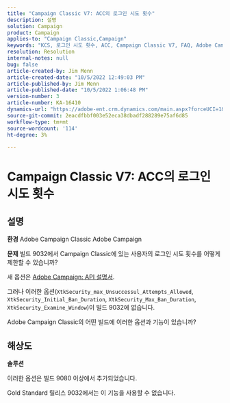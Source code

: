 ```yaml
---
title: "Campaign Classic V7: ACC의 로그인 시도 횟수"
description: 설명
solution: Campaign
product: Campaign
applies-to: "Campaign Classic,Campaign"
keywords: "KCS, 로그인 시도 횟수, ACC, Campaign Classic V7, FAQ, Adobe Campaign Classic, Adobe Campaign"
resolution: Resolution
internal-notes: null
bug: false
article-created-by: Jim Menn
article-created-date: "10/5/2022 12:49:03 PM"
article-published-by: Jim Menn
article-published-date: "10/5/2022 1:06:48 PM"
version-number: 3
article-number: KA-16410
dynamics-url: "https://adobe-ent.crm.dynamics.com/main.aspx?forceUCI=1&pagetype=entityrecord&etn=knowledgearticle&id=ee011d13-ac44-ed11-bba1-000d3a3064b8"
source-git-commit: 2eacdfbbf003e52eca38dbadf288289e75af6d85
workflow-type: tm+mt
source-wordcount: '114'
ht-degree: 3%

---
```


# Campaign Classic V7: ACC의 로그인 시도 횟수

## 설명


<b>환경</b>
Adobe Campaign Classic Adobe Campaign

<b>문제</b>
빌드 9032에서 Campaign Classic에 있는 사용자의 로그인 시도 횟수를 어떻게 제한할 수 있습니까?

새 옵션은 [Adobe Campaign: API 설명서](https://experienceleague.adobe.com/developer/campaign-api/api/sm-session-Logon.html).

그러나 이러한 옵션(`XtkSecurity_max_Unsuccessul_Attempts_Allowed`, `XtkSecurity_Initial_Ban_Duration`, `XtkSecurity_Max_Ban_Duration`, `XtkSecurity_Examine_Window`)이 빌드 9032에 없습니다.

Adobe Campaign Classic의 어떤 빌드에 이러한 옵션과 기능이 있습니까?


## 해상도


<b>솔루션</b>

이러한 옵션은 빌드 9080 이상에서 추가되었습니다.

Gold Standard 릴리스 9032에서는 이 기능을 사용할 수 없습니다.
